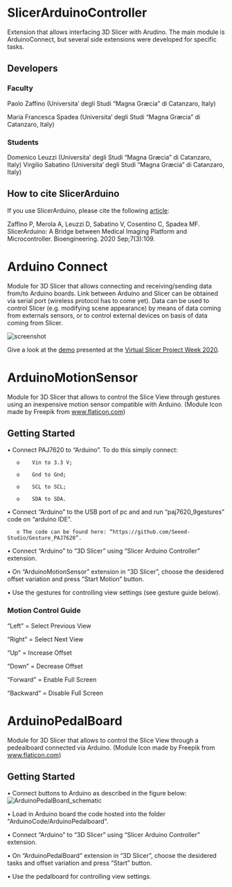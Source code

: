 # SlicerArduinoController

Extension that allows interfacing 3D Slicer with Arudino.
The main module is ArduinoConnect, but several side extensions were developed for specific tasks.

## Developers

### Faculty

Paolo Zaffino (Universita’ degli Studi “Magna Græcia” di Catanzaro, Italy)

Maria Francesca Spadea (Universita’ degli Studi “Magna Græcia” di Catanzaro, Italy)

### Students

Domenico Leuzzi (Universita’ degli Studi “Magna Græcia” di Catanzaro, Italy)
Virgilio Sabatino (Universita’ degli Studi “Magna Græcia” di Catanzaro, Italy)

## How to cite SlicerArduino
If you use SlicerArduino, please cite the following [article](https://www.mdpi.com/2306-5354/7/3/109):

Zaffino P, Merola A, Leuzzi D, Sabatino V, Cosentino C, Spadea MF.
SlicerArduino: A Bridge between Medical Imaging Platform and Microcontroller.
Bioengineering. 2020 Sep;7(3):109.

# Arduino Connect

Module for 3D Slicer that allows connecting and receiving/sending data from/to Arduino boards.
Link between Arduino and Slicer can be obtained via serial port (wireless protocol has to come yet).
Data can be used to control Slicer (e.g. modifying scene appearance) by means of data coming from externals sensors, or to control external devices on basis of data coming from Slicer.

![screenshot](https://raw.githubusercontent.com/pzaffino/SlicerArduinoController/master/ArduinoController_screenshot.png)

Give a look at the [demo](https://youtu.be/8R6LfBqHNPY) presented at the [Virtual Slicer Project Week 2020](https://projectweek.na-mic.org/PW34_2020_Virtual/).


# ArduinoMotionSensor

Module for 3D Slicer that allows to control the Slice View through gestures using an inexpensive motion sensor compatible with Arduino.
(Module Icon made by Freepik from www.flaticon.com)


## Getting Started

•	Connect PAJ7620 to “Arduino”. To do this simply connect:

       o	Vin to 3.3 V;
  
       o	Gnd to Gnd;
  
       o	SCL to SCL; 
  
       o	SDA to SDA.
  
•	Connect “Arduino” to the USB port of pc and and run “paj7620_9gestures” code on “arduino IDE”. 

       o The code can be found here: “https://github.com/Seeed-Studio/Gesture_PAJ7620”.
  
•	Connect “Arduino” to “3D Slicer” using “Slicer Arduino Controller” extension.

•	On “ArduinoMotionSensor” extension in “3D Slicer”, choose the desidered offset variation and press “Start Motion” button.

•	Use the gestures for controlling view settings (see gesture guide below).

### Motion Control Guide

“Left” = Select Previous View

“Right” = Select Next View

“Up” = Increase Offset

“Down” = Decrease Offset

“Forward” = Enable Full Screen

“Backward” = Disable Full Screen


# ArduinoPedalBoard

Module for 3D Slicer that allows to control the Slice View through a pedealboard connected via Arduino.
(Module Icon made by Freepik from www.flaticon.com)

## Getting Started

• Connect buttons to Arduino as described in the figure below:
![ArduinoPedalBoard_schematic](https://raw.githubusercontent.com/pzaffino/SlicerArduinoController/master/ArduinoPedalBoard/ArduinoPedalBoarad_schematic.png)

• Load in Arduino board the code hosted into the folder "ArduinoCode/ArduinoPedalboard".

• Connect “Arduino” to “3D Slicer” using “Slicer Arduino Controller” extension.

• On “ArduinoPedalBoard” extension in “3D Slicer”, choose the desidered tasks and offset variation and press “Start” button.

• Use the pedalboard for controlling view settings.



